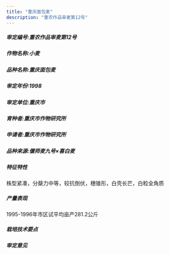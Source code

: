 ```yaml
---
title: "重庆面包麦"
description: "重农作品审麦第12号"
---
```

##### 审定编号:重农作品审麦第12号

##### 作物名称:小麦

##### 品种名称:重庆面包麦

##### 审定年份:1998

##### 审定单位:重庆市

##### 育种者:重庆市作物研究所

##### 申请者:重庆市作物研究所

##### 品种来源:偃师麦九号×喜白麦

##### 特征特性
株型紧凑，分蘖力中等，较抗倒伏，穗锥形，白壳长芒，白粒全角质

##### 产量表现
1995-1996年市区试平均亩产281.2公斤

##### 栽培技术要点


##### 审定意见

